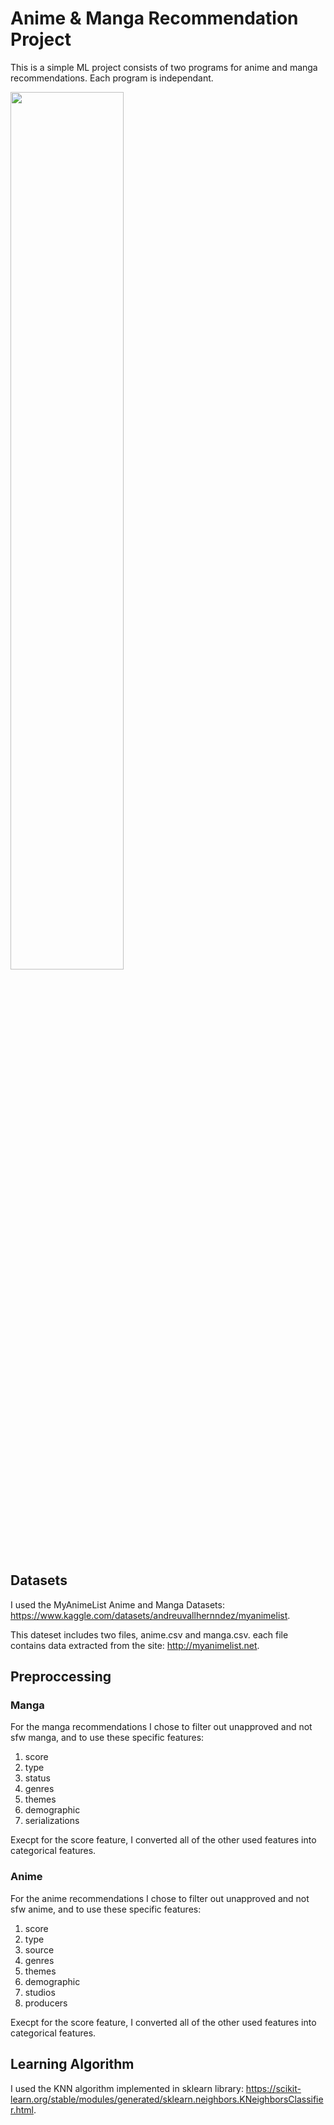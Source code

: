 # Anime & Manga Recommendation Project
This is a simple ML project consists of two programs for anime and manga recommendations. Each program is independant.

<img src="https://www.worldatlas.com/r/w960-q80/upload/89/75/f3/shutterstock-413397052.jpg" width=60% height=60%>

## Datasets
I used the MyAnimeList Anime and Manga Datasets: https://www.kaggle.com/datasets/andreuvallhernndez/myanimelist.

This dateset includes two files, anime.csv and manga.csv. each file contains data extracted from the site: http://myanimelist.net.

## Preproccessing
### Manga
For the manga recommendations I chose to filter out unapproved and not sfw manga, and to use these specific features:
1. score
2. type
3. status
4. genres
5. themes
6. demographic
7. serializations  

Execpt for the score feature, I converted all of the other used features into categorical features.
### Anime
For the anime recommendations I chose to filter out unapproved and not sfw anime, and to use these specific features:
1. score
2. type
3. source
4. genres
5. themes
6. demographic
7. studios
8. producers 

Execpt for the score feature, I converted all of the other used features into categorical features.


## Learning Algorithm
I used the KNN algorithm implemented in sklearn library: https://scikit-learn.org/stable/modules/generated/sklearn.neighbors.KNeighborsClassifier.html.
